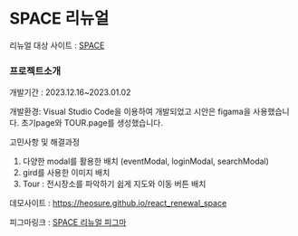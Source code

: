 # SPACE 리뉴얼

리뉴얼 대상 사이트 : [SPACE](https://vmspace.com/main/main.html "SPACE link")

### 프로젝트소개

개발기간 : 2023.12.16~2023.01.02

개발환경:
Visual Studio Code을 이용하여 개발되었고 시안은 figama을 사용했습니다.
초기page와 TOUR.page를 생성했습니다.

고민사항 및 해결과정

1. 다양한 modal를 활용한 배치 (eventModal, loginModal, searchModal)
2. gird를 사용한 이미지 배치
3. Tour : 전시장소를 파악하기 쉽게 지도와 이동 버튼 배치

데모사이트 : https://heosure.github.io/react_renewal_space

피그마링크 :
[SPACE 리뉴얼 피그마](https://www.figma.com/file/EyFHsrx9A76eisCv0yC8nj/%EC%9B%94%EA%B0%84-space-%EA%B3%B5%EA%B0%84?type=design&node-id=0%3A1&mode=design&t=T4OnYiIkTyK2BBY2-1, "figama")
